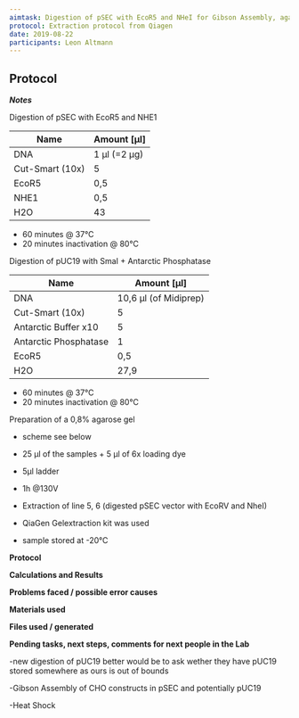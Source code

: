 ```yaml
---
aimtask: Digestion of pSEC with EcoR5 and NHeI for Gibson Assembly, agarose gel (0,8%) for control of digestion of pSec and pUC19, Extraction of digested pSEC vector from gel
protocol: Extraction protocol from Qiagen
date: 2019-08-22  
participants: Leon Altmann
---    
```

## Protocol  
_**Notes**_

Digestion of pSEC with EcoR5 and NHE1  



|Name|Amount [µl]|
|--- |--- |
|DNA|1 µl (=2 µg)|
|Cut-Smart (10x)|5|
|EcoR5|0,5|
|NHE1|0,5|
|H2O|43|
-   60 minutes @ 37°C
-   20 minutes inactivation @ 80°C

Digestion of pUC19 with SmaI + Antarctic Phosphatase



|Name|Amount [µl]|
|--- |--- |
|DNA|10,6 µl (of Midiprep)|
|Cut-Smart (10x)|5|
|Antarctic Buffer x10|5|
|Antarctic Phosphatase|1|
|EcoR5|0,5|
|H2O|27,9|

-   60 minutes @ 37°C
-   20 minutes inactivation @ 80°C

  

Preparation of a 0,8% agarose gel

-   scheme see below
-   25 µl of the samples + 5 µl of 6x loading dye
-   5µl ladder
-   1h @130V

  

-   Extraction of line 5, 6 (digested pSEC vector with EcoRV and NheI)
-   QiaGen Gelextraction kit was used
-   sample stored at -20°C

  

  

  

  

  

  

**Protocol**

  

  

  
**Calculations and Results**

  

  

**Problems faced / possible error causes**

  

  

  

  

**Materials used**

  

  

  

**Files used / generated**

  

  

  

  

**Pending tasks, next steps, comments for next people in the Lab**

-new digestion of pUC19 better would be to ask wether they have pUC19 stored somewhere as ours is out of bounds

-Gibson Assembly of CHO constructs in pSEC and potentially pUC19

-Heat Shock
